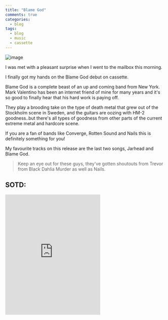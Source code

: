 ```yaml
---
title: "Blame God"
comments: true
categories:
  - blog
tags:
  - blog
  - music
  - cassette
---
```

![image](https://raw.githubusercontent.com/dotMavriQ/dotmavriq.github.io/master/assets/images/2017-09-25%2017.03.23%201611718201670737685_225509279.jpg)

I was met with a pleasant surprise when I went to the mailbox this morning.

I finally got my hands on the Blame God debut on cassette.

Blame God is a complete beast of an up and coming band from New York.
Mark Valentino has been an internet friend of mine for many years and it's so good to finally hear that his hard work is paying off.

They play a brooding take on the type of death metal that grew out of the Stockholm scene in Sweden, and the guitars are oozing with HM-2 goodness..but there's all types of goodness from other parts of the current extreme metal and hardcore scene.

If you are a fan of bands like Converge, Rotten Sound and Nails this is definitely something for you! 

My favourite tracks on this release are the last two songs, Jarhead and Blame God.

>Keep an eye out for these guys, they've gotten shoutouts from Trevor from Black Dahlia Murder as well as Nails. 

## SOTD:
<iframe src="https://open.spotify.com/embed?uri=spotify:track:2c6mmon2gwcDkC6Ew5ogma" width="300" height="380" frameborder="0" allowtransparency="true" allow="encrypted-media"></iframe>
